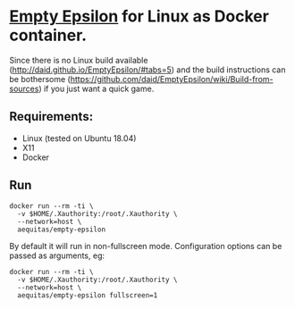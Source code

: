 # [Empty Epsilon](http://daid.github.io/EmptyEpsilon/) for Linux as Docker container.

Since there is no Linux build available (http://daid.github.io/EmptyEpsilon/#tabs=5) and the build instructions can be bothersome (https://github.com/daid/EmptyEpsilon/wiki/Build-from-sources) if you just want a quick game.

## Requirements:

- Linux (tested on Ubuntu 18.04)
- X11
- Docker

## Run

```
docker run --rm -ti \
  -v $HOME/.Xauthority:/root/.Xauthority \
  --network=host \
  aequitas/empty-epsilon
```

By default it will run in non-fullscreen mode. Configuration options can be passed as arguments, eg:

```
docker run --rm -ti \
  -v $HOME/.Xauthority:/root/.Xauthority \
  --network=host \
  aequitas/empty-epsilon fullscreen=1
```
